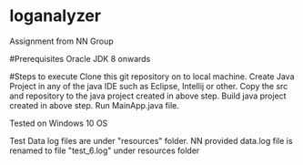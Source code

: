 # loganalyzer
Assignment from NN Group 

#Prerequisites
Oracle JDK 8 onwards

#Steps to execute
Clone this git repository on to local machine.
Create Java Project in any of the java IDE such as Eclipse, Intellij or other.
Copy the src and repository to the java project created in above step.
Build java project created in above step.
Run MainApp.java file.

Tested on Windows 10 OS

Test Data log files are under "resources" folder. NN provided data.log file is renamed to file "test_6.log" under resources folder
